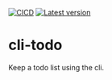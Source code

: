 [![CICD](https://github.com/BenGale93/cli-todo/actions/workflows/rust.yml/badge.svg?branch=master)](https://github.com/BenGale93/cli-todo/actions/workflows/rust.yml)
[![Latest version](https://img.shields.io/crates/v/cli-todo.svg)](https://crates.io/crates/cli-todo)

# cli-todo

Keep a todo list using the cli.
